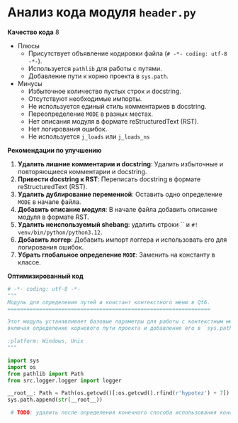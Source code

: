 # Анализ кода модуля `header.py`

**Качество кода**
8
 - Плюсы
    - Присутствует объявление кодировки файла (`# -*- coding: utf-8 -*-`).
    - Используется `pathlib` для работы с путями.
    - Добавление пути к корню проекта в `sys.path`.
 - Минусы
    - Избыточное количество пустых строк и docstring.
    - Отсутствуют необходимые импорты.
    - Не используется единый стиль комментариев в docstring.
    - Переопределение `MODE` в разных местах.
    - Нет описания модуля в формате reStructuredText (RST).
    - Нет логирования ошибок.
    - Не используется `j_loads` или `j_loads_ns`

**Рекомендации по улучшению**

1. **Удалить лишние комментарии и docstring**: Удалить избыточные и повторяющиеся комментарии и docstring.
2. **Привести docstring к RST**: Переписать docstring в формате reStructuredText (RST).
3. **Удалить дублирование переменной**: Оставить одно определение `MODE` в начале файла.
4. **Добавить описание модуля**: В начале файла добавить описание модуля в формате RST.
5. **Удалить неиспользуемый shebang**: удалить строки `` и `#! venv/bin/python/python3.12`.
6. **Добавить логгер**: Добавить импорт логгера и использовать его для логирования ошибок.
7. **Убрать глобальное определение `MODE`**: Заменить на константу в классе.

**Оптимизированный код**

```python
# -*- coding: utf-8 -*-
"""
Модуль для определения путей и констант контекстного меню в Qt6.
================================================================

Этот модуль устанавливает базовые параметры для работы с контекстным меню в Qt6,
включая определение корневого пути проекта и добавление его в `sys.path`.

:platform: Windows, Unix
"""

import sys
import os
from pathlib import Path
from src.logger.logger import logger

__root__: Path = Path(os.getcwd()[:os.getcwd().rfind(r'hypotez') + 7])
sys.path.append(str(__root__))

 # TODO: удалить после определения конечного способа использования константы
```
